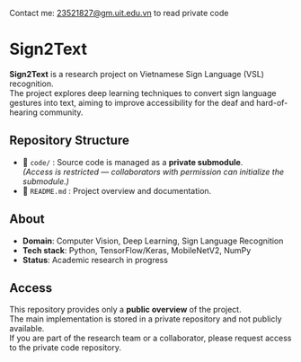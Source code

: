 Contact me: 23521827@gm.uit.edu.vn to read private code
# Sign2Text

**Sign2Text** is a research project on Vietnamese Sign Language (VSL) recognition.  
The project explores deep learning techniques to convert sign language gestures into text, aiming to improve accessibility for the deaf and hard-of-hearing community.

## Repository Structure

- 📂 `code/` : Source code is managed as a **private submodule**.  
  *(Access is restricted — collaborators with permission can initialize the submodule.)*
- 📄 `README.md` : Project overview and documentation.

## About

- **Domain**: Computer Vision, Deep Learning, Sign Language Recognition  
- **Tech stack**: Python, TensorFlow/Keras, MobileNetV2, NumPy  
- **Status**: Academic research in progress  

## Access

This repository provides only a **public overview** of the project.  
The main implementation is stored in a private repository and not publicly available.  
If you are part of the research team or a collaborator, please request access to the private code repository.
